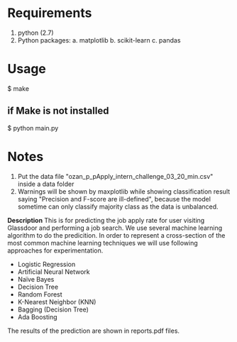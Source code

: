 **Requirements**
=============

1. python (2.7)
2. Python packages:
	a. matplotlib
	b. scikit-learn
	c. pandas


**Usage**
======

$ make

if Make is not installed
------------------------
$ python main.py


**Notes**
=====

1. Put the data file  "ozan_p_pApply_intern_challenge_03_20_min.csv" inside a data folder
2. Warnings will be shown by maxplotlib while showing classification result saying "Precision and F-score are ill-defined",
   because the model sometime can only classify majority class as the data is unbalanced.
   
**Description**
This is for predicting the job apply rate for user visiting Glassdoor and performing a job search. We use several machine learning algorithm to do the predicition.
In order to represent a cross-section of the most common machine learning techniques we will use following
approaches for experimentation.
* Logistic Regression
* Artificial Neural Network
* Naïve Bayes
* Decision Tree
* Random Forest
* K-Nearest Neighbor (KNN)
* Bagging (Decision Tree)
* Ada Boosting

The results of the prediction are shown in reports.pdf files.
